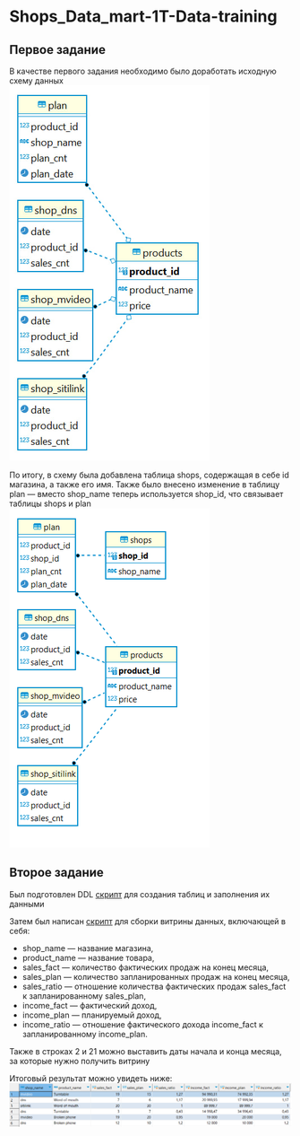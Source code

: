 # Shops_Data_mart-1T-Data-training

## Первое задание
В качестве первого задания необходимо было доработать исходную схему данных\
![Original data schema](img/original_data_schema.png)

По итогу, в схему была добавлена таблица shops, содержащая в себе id магазина, а также его имя.
Также было внесено изменение в таблицу plan — вместо shop_name теперь используется shop_id, что связывает таблицы shops и plan\
![Final data schema](img/final_data_schema.png)

## Второе задание
Был подготовлен DDL [скрипт](init_script.sql) для создания таблиц и заполнения их данными

Затем был написан [скрипт](data_mart_build_script.sql) для сборки витрины данных, включающей в себя:
- shop_name — название магазина,
- product_name — название товара,
- sales_fact — количество фактических продаж на конец месяца,
- sales_plan — количество запланированных продаж на конец месяца,
- sales_ratio — отношение количества фактических продаж sales_fact к запланированному sales_plan,
- income_fact — фактический доход,
- income_plan — планируемый доход,
- income_ratio — отношение фактического дохода income_fact к запланированному income_plan.

Также в строках 2 и 21 можно выставить даты начала и конца месяца, за которые нужно получить витрину

Итоговый результат можно увидеть ниже:\
![Data mart](img/data_mart.png)